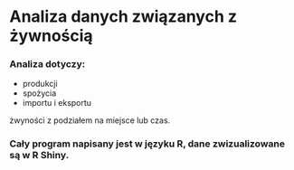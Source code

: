 # Analiza danych związanych z żywnością

### Analiza dotyczy:

* produkcji
* spożycia
* importu i eksportu

żwyności z podziałem na miejsce lub czas.

### Cały program napisany jest w języku R, dane zwizualizowane są w R Shiny.

